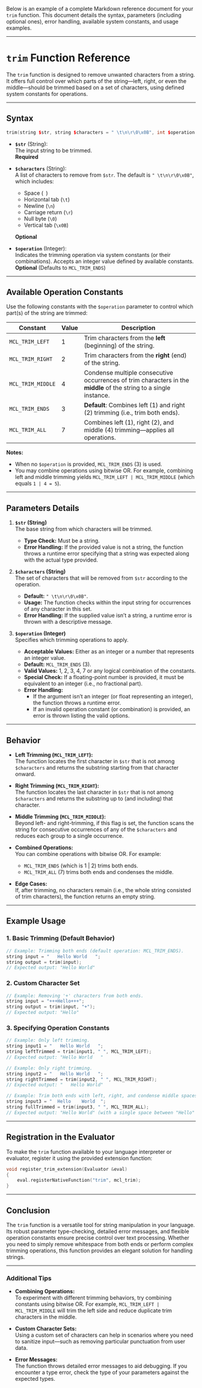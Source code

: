 Below is an example of a complete Markdown reference document for your `trim` function. This document details the syntax, parameters (including optional ones), error handling, available system constants, and usage examples.

---

# `trim` Function Reference

The `trim` function is designed to remove unwanted characters from a string. It offers full control over which parts of the string—left, right, or even the middle—should be trimmed based on a set of characters, using defined system constants for operations.

---

## Syntax

```cpp
trim(string $str, string $characters = " \t\n\r\0\x0B", int $operation = MCL_TRIM_ENDS)
```

- **`$str`** (String):  
  The input string to be trimmed.  
  **Required**

- **`$characters`** (String):  
  A list of characters to remove from `$str`. The default is `" \t\n\r\0\x0B"`, which includes:
  - Space (` `)
  - Horizontal tab (`\t`)
  - Newline (`\n`)
  - Carriage return (`\r`)
  - Null byte (`\0`)
  - Vertical tab (`\x0B`)
  
  **Optional**

- **`$operation`** (Integer):  
  Indicates the trimming operation via system constants (or their combinations). Accepts an integer value defined by available constants.  
  **Optional** (Defaults to `MCL_TRIM_ENDS`)

---

## Available Operation Constants

Use the following constants with the `$operation` parameter to control which part(s) of the string are trimmed:

| Constant           | Value | Description                                                                                         |
|--------------------|-------|-----------------------------------------------------------------------------------------------------|
| `MCL_TRIM_LEFT`    | 1     | Trim characters from the **left** (beginning) of the string.                                       |
| `MCL_TRIM_RIGHT`   | 2     | Trim characters from the **right** (end) of the string.                                            |
| `MCL_TRIM_MIDDLE`  | 4     | Condense multiple consecutive occurrences of trim characters in the **middle** of the string to a single instance. |
| `MCL_TRIM_ENDS`    | 3     | **Default**: Combines left (1) and right (2) trimming (i.e., trim both ends).                      |
| `MCL_TRIM_ALL`     | 7     | Combines left (1), right (2), and middle (4) trimming—applies all operations.                        |

**Notes:**

- When no `$operation` is provided, `MCL_TRIM_ENDS` (3) is used.
- You may combine operations using bitwise OR. For example, combining left and middle trimming yields `MCL_TRIM_LEFT | MCL_TRIM_MIDDLE` (which equals `1 | 4 = 5`).

---

## Parameters Details

1. **`$str` (String)**  
   The base string from which characters will be trimmed.  
   - **Type Check:** Must be a string.  
   - **Error Handling:** If the provided value is not a string, the function throws a runtime error specifying that a string was expected along with the actual type provided.

2. **`$characters` (String)**  
   The set of characters that will be removed from `$str` according to the operation.  
   - **Default:** `" \t\n\r\0\x0B"`.  
   - **Usage:** The function checks within the input string for occurrences of any character in this set.  
   - **Error Handling:** If the supplied value isn’t a string, a runtime error is thrown with a descriptive message.

3. **`$operation` (Integer)**  
   Specifies which trimming operations to apply.  
   - **Acceptable Values:** Either as an integer or a number that represents an integer value.  
   - **Default:** `MCL_TRIM_ENDS` (3).  
   - **Valid Values:** 1, 2, 3, 4, 7 or any logical combination of the constants.  
   - **Special Check:** If a floating-point number is provided, it must be equivalent to an integer (i.e., no fractional part).  
   - **Error Handling:**  
     - If the argument isn’t an integer (or float representing an integer), the function throws a runtime error.
     - If an invalid operation constant (or combination) is provided, an error is thrown listing the valid options.

---

## Behavior

- **Left Trimming (`MCL_TRIM_LEFT`):**  
  The function locates the first character in `$str` that is not among `$characters` and returns the substring starting from that character onward.

- **Right Trimming (`MCL_TRIM_RIGHT`):**  
  The function locates the last character in `$str` that is not among `$characters` and returns the substring up to (and including) that character.

- **Middle Trimming (`MCL_TRIM_MIDDLE`):**  
  Beyond left- and right-trimming, if this flag is set, the function scans the string for consecutive occurrences of any of the `$characters` and reduces each group to a single occurrence.

- **Combined Operations:**  
  You can combine operations with bitwise OR. For example:
  - `MCL_TRIM_ENDS` (which is 1 | 2) trims both ends.
  - `MCL_TRIM_ALL` (7) trims both ends and condenses the middle.

- **Edge Cases:**  
  If, after trimming, no characters remain (i.e., the whole string consisted of trim characters), the function returns an empty string.

---

## Example Usage

### 1. Basic Trimming (Default Behavior)

```cpp
// Example: Trimming both ends (default operation: MCL_TRIM_ENDS).
string input = "   Hello World   ";
string output = trim(input); 
// Expected output: "Hello World"
```

### 2. Custom Character Set

```cpp
// Example: Removing '+' characters from both ends.
string input = "+++Hello+++";
string output = trim(input, "+");
// Expected output: "Hello"
```

### 3. Specifying Operation Constants

```cpp
// Example: Only left trimming.
string input1 = "   Hello World   ";
string leftTrimmed = trim(input1, " ", MCL_TRIM_LEFT);
// Expected output: "Hello World   "

// Example: Only right trimming.
string input2 = "   Hello World   ";
string rightTrimmed = trim(input2, " ", MCL_TRIM_RIGHT);
// Expected output: "   Hello World"

// Example: Trim both ends with left, right, and condense middle spaces.
string input3 = "  Hello    World  ";
string fullTrimmed = trim(input3, " ", MCL_TRIM_ALL);
// Expected output: "Hello World" (with a single space between "Hello" and "World")
```

---

## Registration in the Evaluator

To make the `trim` function available to your language interpreter or evaluator, register it using the provided extension function:

```cpp
void register_trim_extension(Evaluator &eval)
{
    eval.registerNativeFunction("trim", mcl_trim);
}
```

---

## Conclusion

The `trim` function is a versatile tool for string manipulation in your language. Its robust parameter type-checking, detailed error messages, and flexible operation constants ensure precise control over text processing. Whether you need to simply remove whitespace from both ends or perform complex trimming operations, this function provides an elegant solution for handling strings.

---

### Additional Tips

- **Combining Operations:**  
  To experiment with different trimming behaviors, try combining constants using bitwise OR. For example, `MCL_TRIM_LEFT | MCL_TRIM_MIDDLE` will trim the left side and reduce duplicate trim characters in the middle.

- **Custom Character Sets:**  
  Using a custom set of characters can help in scenarios where you need to sanitize input—such as removing particular punctuation from user data.

- **Error Messages:**  
  The function throws detailed error messages to aid debugging. If you encounter a type error, check the type of your parameters against the expected types.
